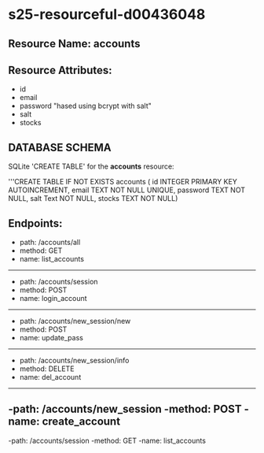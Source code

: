 # s25-resourceful-d00436048

## Resource Name: accounts

## Resource Attributes:
- id
- email
- password "hased using bcrypt with salt"
- salt
- stocks

## DATABASE SCHEMA
SQLite 'CREATE TABLE' for the **accounts** resource:

'''CREATE TABLE IF NOT EXISTS accounts (
      id INTEGER PRIMARY KEY AUTOINCREMENT,
      email TEXT NOT NULL UNIQUE,
      password TEXT NOT NULL,
      salt Text NOT NULL,
      stocks TEXT NOT NULL)

## Endpoints:
- path: /accounts/all
- method: GET
- name: list_accounts
--------------------------------------
- path: /accounts/session
- method: POST
- name: login_account
--------------------------------------
- path: /accounts/new_session/new
- method: POST
- name: update_pass
--------------------------------------
- path: /accounts/new_session/info
- method: DELETE
- name: del_account
--------------------------------------
-path: /accounts/new_session
-method: POST
-name: create_account
--------------------------------------
-path: /accounts/session
-method: GET
-name: list_accounts